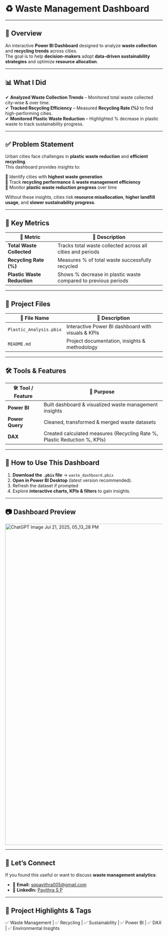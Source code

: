 # ♻️ Waste Management Dashboard  

---

## 🌟 Overview  
An interactive **Power BI Dashboard** designed to analyze **waste collection** and **recycling trends** across cities.  
The goal is to help **decision-makers** adopt **data-driven sustainability strategies** and optimize **resource allocation**.  

---

## 📊 What I Did  

✔ **Analyzed Waste Collection Trends** – Monitored total waste collected city-wise & over time.  
✔ **Tracked Recycling Efficiency** – Measured **Recycling Rate (%)** to find high-performing cities.  
✔ **Monitored Plastic Waste Reduction** – Highlighted % decrease in plastic waste to track sustainability progress.  

---

## ✅ Problem Statement  

Urban cities face challenges in **plastic waste reduction** and **efficient recycling**.  
This dashboard provides insights to:  

🔹 Identify cities with **highest waste generation**  
🔹 Track **recycling performance** & **waste management efficiency**  
🔹 Monitor **plastic waste reduction progress** over time  

Without these insights, cities risk **resource misallocation**, **higher landfill usage**, and **slower sustainability progress**.  

---

## 🔢 Key Metrics  

| 🔗 **Metric**               | 📝 **Description**                                              |
|------------------------------|-----------------------------------------------------------------|
| **Total Waste Collected**    | Tracks total waste collected across all cities and periods      |
| **Recycling Rate (%)**       | Measures % of total waste successfully recycled                 |
| **Plastic Waste Reduction**  | Shows % decrease in plastic waste compared to previous periods  |

---

## 📂 Project Files  

| 📁 **File Name**            | 📝 **Description**                                               |
|------------------------------|-----------------------------------------------------------------|
| `Plastic_Analysis.pbix`      | Interactive Power BI dashboard with visuals & KPIs              |
| `README.md`                 | Project documentation, insights & methodology                   |

---

## 🛠 Tools & Features  

| 🛠 **Tool / Feature** | 📝 **Purpose**                                                                |
|------------------------|-------------------------------------------------------------------------------|
| **Power BI**           | Built dashboard & visualized waste management insights                        |
| **Power Query**        | Cleaned, transformed & merged waste datasets                                  |
| **DAX**                | Created calculated measures (Recycling Rate %, Plastic Reduction %, KPIs)     |

---

## 🚀 How to Use This Dashboard  

1. **Download the `.pbix` file** → `waste_dashboard.pbix`  
2. **Open in Power BI Desktop** (latest version recommended).  
3. Refresh the dataset if prompted  
4. Explore **interactive charts, KPIs & filters** to gain insights.  

---

## 📷 Dashboard Preview  
<img width="1024" height="1024" alt="ChatGPT Image Jul 21, 2025, 05_13_28 PM" src="https://github.com/user-attachments/assets/777e817f-127f-4734-8ffd-828b74a4e600" />

---

## 🤝 Let’s Connect  

If you found this useful or want to discuss **waste management analytics**:  

- 📧 **Email:** sppavithra005@gmail.com  
- 🔗 **LinkedIn:** [Pavithra S P](https://www.linkedin.com/in/pavithra-sp-1ba4a7296/)  

---

## 📌 Project Highlights & Tags  

✅ Waste Management | ✅ Recycling | ✅ Sustainability | ✅ Power BI | ✅ DAX | ✅ Environmental Insights  
